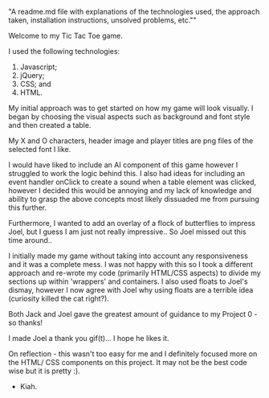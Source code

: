 "A readme.md file with explanations of the technologies used, the approach taken, installation instructions, unsolved problems, etc.""

Welcome to my Tic Tac Toe game. 

I used the following technologies:

1. Javascript;
2. jQuery;
3. CSS; and
4. HTML.

My initial approach was to get started on how my game will look visually. I began by choosing the visual aspects such as background and font style and then created a table. 

My X and O characters, header image and player titles are png files of the selected font I like.

I would have liked to include an AI component of this game however I struggled to work the logic behind this. I also had ideas for including an event handler onClick to create a sound when a table element was clicked, however I decided this would be annoying and my lack of knowledge and ability to grasp the above concepts most likely dissuaded me from pursuing this further. 

Furthermore, I wanted to add an overlay of a flock of butterflies to impress Joel, but I guess I am just not really impressive.. So Joel missed out this time around.. 

I initially made my game without taking into account any responsiveness and it was a complete mess. I was not happy with this so I took a different approach and re-wrote my code (primarily HTML/CSS aspects) to divide my sections up within 'wrappers' and containers. I also used floats to Joel's dismay, however I now agree with Joel why using floats are a terrible idea (curiosity killed the cat right?).

Both Jack and Joel gave the greatest amount of guidance to my Project 0 - so thanks! 

I made Joel a thank you gif(t)... I hope he likes it.

On reflection - this wasn't too easy for me and I definitely focused more on the HTML/ CSS components on this project. It may not be the best code wise but it is pretty :).

- Kiah.

